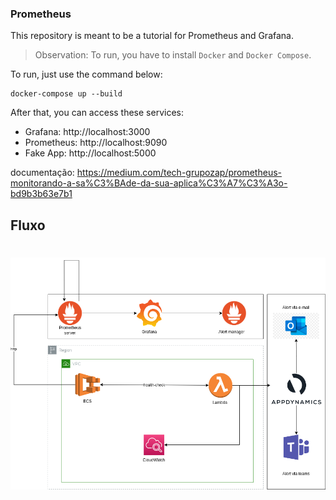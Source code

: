 ### Prometheus

This repository is meant to be a tutorial for Prometheus and Grafana.

> Observation: To run, you have to install `Docker` and `Docker Compose`.

To run, just use the command below:
```
docker-compose up --build
```

After that, you can access these services:
- Grafana: http://localhost:3000
- Prometheus: http://localhost:9090
- Fake App: http://localhost:5000

documentação: https://medium.com/tech-grupozap/prometheus-monitorando-a-sa%C3%BAde-da-sua-aplica%C3%A7%C3%A3o-bd9b3b63e7b1

## Fluxo
<h1 align="center">
  <img src="https://github.com/MateusMaceedo/Prometheus-Grafana-Observability/blob/main/img/fluxo%20check%20list.png?raw=true">
</h1>
